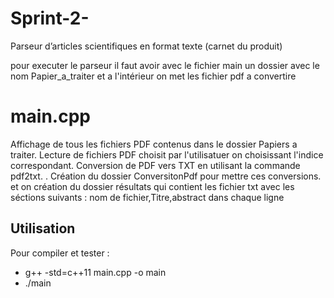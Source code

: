 # Sprint-2-

Parseur d’articles scientifiques en format texte (carnet du produit)

pour executer le parseur il faut avoir avec le fichier main un dossier avec le nom Papier_a_traiter et a l'intérieur on met
les fichier pdf a convertire

# main.cpp

Affichage de tous les fichiers PDF contenus dans le dossier Papiers a traiter.
Lecture de fichiers PDF choisit par l'utilisatuer on choisissant l'indice correspondant.
Conversion de PDF vers TXT en utilisant la commande pdf2txt. .
Création du dossier ConversitonPdf pour mettre ces conversions.
et on création du dossier résultats qui contient les fichier txt avec les séctions suivants : nom de fichier,Titre,abstract dans chaque ligne

## Utilisation

Pour compiler et tester :

- g++ -std=c++11 main.cpp -o main
- ./main
